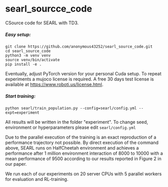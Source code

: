 # searl_sourcce_code

CSource code for SEARL with TD3.

##### Easy setup:

```
git clone https://github.com/anonymous43252/searl_source_code.git
cd searl_source_code
python3 -m venv venv
source venv/bin/activate
pip install -e .
```

Eventually, adjust PyTorch version for your personal Cuda setup. To repeat experiments a mujoco license is required. 
A free 30 days test license is available at https://www.roboti.us/license.html.  


##### Start training:

```
python searl/train_population.py --config=searl/config.yml --expt=experiment
```

All results will be written in the folder "experiment".
To change seed, environment or hyperparameters please edit `searl/config.yml`

Due to the parallel execution of the training is an exact reproduction of a performance trajectory not possible. By direct execution of the command above, SEARL runs on HalfCheetah environment and achieves a performance after 1 million environment interaction of 8000 to 10000 with a mean performance of 9500 according to our results reported in Figure 2 in our paper. 

We run each of our experiments on 20 server CPUs with 5 parallel workers for evaluation and RL-training. 




